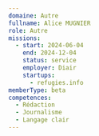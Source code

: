 ```yaml
---
domaine: Autre
fullname: Alice MUGNIER
role: Autre
missions:
  - start: 2024-06-04
    end: 2024-12-04
    status: service
    employer: Diair
    startups:
      - refugies.info
memberType: beta
competences:
  - Rédaction
  - Journalisme
  - Langage clair
---
```

